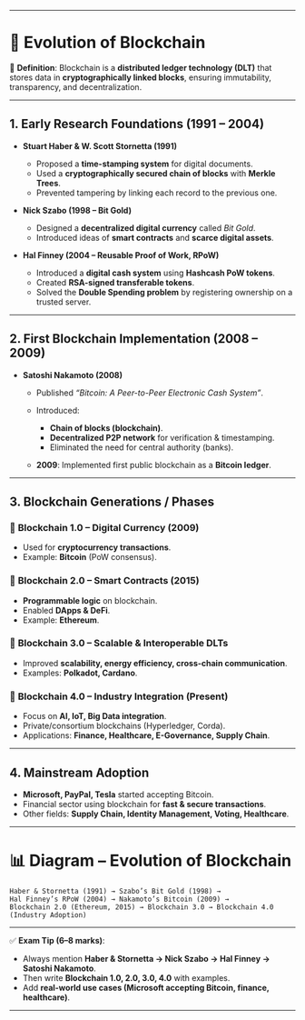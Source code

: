 

---

# 📘 Evolution of Blockchain

📌 **Definition**:
Blockchain is a **distributed ledger technology (DLT)** that stores data in **cryptographically linked blocks**, ensuring immutability, transparency, and decentralization.

---

## **1. Early Research Foundations (1991 – 2004)**

* **Stuart Haber & W. Scott Stornetta (1991)**

  * Proposed a **time-stamping system** for digital documents.
  * Used a **cryptographically secured chain of blocks** with **Merkle Trees**.
  * Prevented tampering by linking each record to the previous one.

* **Nick Szabo (1998 – Bit Gold)**

  * Designed a **decentralized digital currency** called *Bit Gold*.
  * Introduced ideas of **smart contracts** and **scarce digital assets**.

* **Hal Finney (2004 – Reusable Proof of Work, RPoW)**

  * Introduced a **digital cash system** using **Hashcash PoW tokens**.
  * Created **RSA-signed transferable tokens**.
  * Solved the **Double Spending problem** by registering ownership on a trusted server.

---

## **2. First Blockchain Implementation (2008 – 2009)**

* **Satoshi Nakamoto (2008)**

  * Published *“Bitcoin: A Peer-to-Peer Electronic Cash System”*.
  * Introduced:

    * **Chain of blocks (blockchain)**.
    * **Decentralized P2P network** for verification & timestamping.
    * Eliminated the need for central authority (banks).
  * **2009**: Implemented first public blockchain as a **Bitcoin ledger**.

---

## **3. Blockchain Generations / Phases**

### 🔹 **Blockchain 1.0 – Digital Currency (2009)**

* Used for **cryptocurrency transactions**.
* Example: **Bitcoin** (PoW consensus).

### 🔹 **Blockchain 2.0 – Smart Contracts (2015)**

* **Programmable logic** on blockchain.
* Enabled **DApps & DeFi**.
* Example: **Ethereum**.

### 🔹 **Blockchain 3.0 – Scalable & Interoperable DLTs**

* Improved **scalability, energy efficiency, cross-chain communication**.
* Examples: **Polkadot, Cardano**.

### 🔹 **Blockchain 4.0 – Industry Integration (Present)**

* Focus on **AI, IoT, Big Data integration**.
* Private/consortium blockchains (Hyperledger, Corda).
* Applications: **Finance, Healthcare, E-Governance, Supply Chain**.

---

## **4. Mainstream Adoption**

* **Microsoft, PayPal, Tesla** started accepting Bitcoin.
* Financial sector using blockchain for **fast & secure transactions**.
* Other fields: **Supply Chain, Identity Management, Voting, Healthcare**.

---

# 📊 Diagram – Evolution of Blockchain

```
Haber & Stornetta (1991) → Szabo’s Bit Gold (1998) → 
Hal Finney’s RPoW (2004) → Nakamoto’s Bitcoin (2009) → 
Blockchain 2.0 (Ethereum, 2015) → Blockchain 3.0 → Blockchain 4.0 (Industry Adoption)
```

---

✅ **Exam Tip (6–8 marks)**:

* Always mention **Haber & Stornetta → Nick Szabo → Hal Finney → Satoshi Nakamoto**.
* Then write **Blockchain 1.0, 2.0, 3.0, 4.0** with examples.
* Add **real-world use cases (Microsoft accepting Bitcoin, finance, healthcare)**.

---
